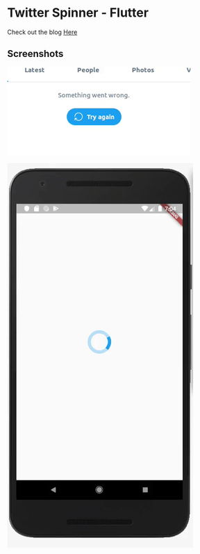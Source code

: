 # Twitter Spinner - Flutter

Check out the blog [Here](https://medium.com/@singhgursheesh12/twitter-spinner-flutter-81ca13c0f00e)

## Screenshots

![Goal]( screenshots/2.gif "Goal")

![End Result]( screenshots/1.gif "End Result")


